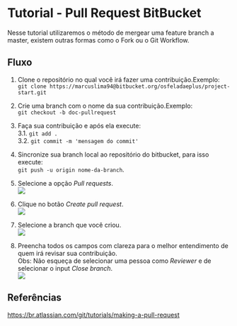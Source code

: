 # Tutorial - Pull Request BitBucket

Nesse tutorial utilizaremos o método de mergear uma feature branch a master, existem outras formas como o Fork ou o Git Workflow.

## Fluxo
1. Clone o repositório no qual você irá fazer uma contribuição.Exemplo:  
`git clone https://marcuslima94@bitbucket.org/osfeladaeplus/project-start.git`
2. Crie uma branch com o nome da sua contribuição.Exemplo:  
`git checkout -b doc-pullrequest`
3. Faça sua contribuição e após ela execute:  
    3.1. `git add .`  
    3.2. `git commit -m 'mensagem do commit'`  
4. Sincronize sua branch local ao repositório do bitbucket, para isso execute:  
`git push -u origin nome-da-branch`.
5. Selecione a opção *Pull requests*.   
![](https://i.ibb.co/4mpn19P/pull-request01.png)  
6. Clique no botão *Create pull request*.  
![](https://i.ibb.co/LYTDFtK/pull-request02.png)  
7. Selecione a branch que você criou.  
![](https://i.ibb.co/jwWRyWc/pull-request03.png) 
   
8. Preencha todos os campos com clareza para o melhor entendimento de quem irá revisar sua contribuição.  
Obs: Não esqueça de selecionar uma pessoa como *Reviewer* e de selecionar o input *Close branch*.  
![](https://i.ibb.co/qmdbyJr/pull-request04.png)  

## Referências
https://br.atlassian.com/git/tutorials/making-a-pull-request

